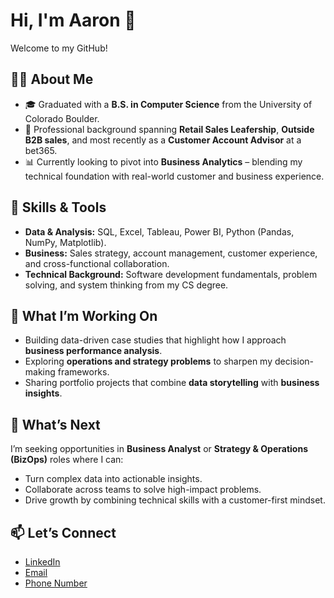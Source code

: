 # Hi, I'm Aaron 👋 

Welcome to my GitHub!

## 👨‍💻 About Me  
- 🎓 Graduated with a **B.S. in Computer Science** from the University of Colorado Boulder.  
- 💼 Professional background spanning **Retail Sales Leafership**, **Outside B2B sales**, and most recently as a **Customer Account Advisor** at a bet365.  
- 📊 Currently looking to pivot into **Business Analytics** – blending my technical foundation with real-world customer and business experience.

## 🔧 Skills & Tools  
- **Data & Analysis:** SQL, Excel, Tableau, Power BI, Python (Pandas, NumPy, Matplotlib).  
- **Business:** Sales strategy, account management, customer experience, and cross-functional collaboration.  
- **Technical Background:** Software development fundamentals, problem solving, and system thinking from my CS degree.

## 🚀 What I’m Working On  
- Building data-driven case studies that highlight how I approach **business performance analysis**.  
- Exploring **operations and strategy problems** to sharpen my decision-making frameworks.  
- Sharing portfolio projects that combine **data storytelling** with **business insights**.

## 🎯 What’s Next  
I’m seeking opportunities in **Business Analyst** or **Strategy & Operations (BizOps)** roles where I can:  
- Turn complex data into actionable insights.  
- Collaborate across teams to solve high-impact problems.  
- Drive growth by combining technical skills with a customer-first mindset.

## 📫 Let’s Connect  
- [LinkedIn](www.linkedin.com/in/aaron-clark14)  
- [Email](clarkaj14@gmail.com)
- [Phone Number](+1-(303)-506-3116) 
